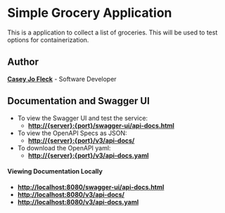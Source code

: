 # Simple Grocery Application

This is a application to collect a list of groceries. This will be used to test options for containerization.

## Author
**[Casey Jo Fleck](https://github.com/CaseyJoFleck)** - Software Developer

## Documentation and Swagger UI 

- To view the Swagger UI and test the service:
  - **[http://{server}:{port}/swagger-ui/api-docs.html](http://server:port/swagger-ui/api-docs.html)**
- To view the OpenAPI Specs as JSON: 
  - **[http://{server}:{port}/v3/api-docs/](http://server:port/v3/api-docs/)**
- To download the OpenAPI yaml:
  - **[http://{server}:{port}/v3/api-docs.yaml](http://server:port/v3/api-docs/)**

#### Viewing Documentation Locally

- **[http://localhost:8080/swagger-ui/api-docs.html](http://server:port/swagger-ui/api-docs.html)**
- **[http://localhost:8080/v3/api-docs/](http://server:port/v3/api-docs/)**
- **[http://localhost:8080/v3/api-docs.yaml](http://server:port/v3/api-docs/)**


